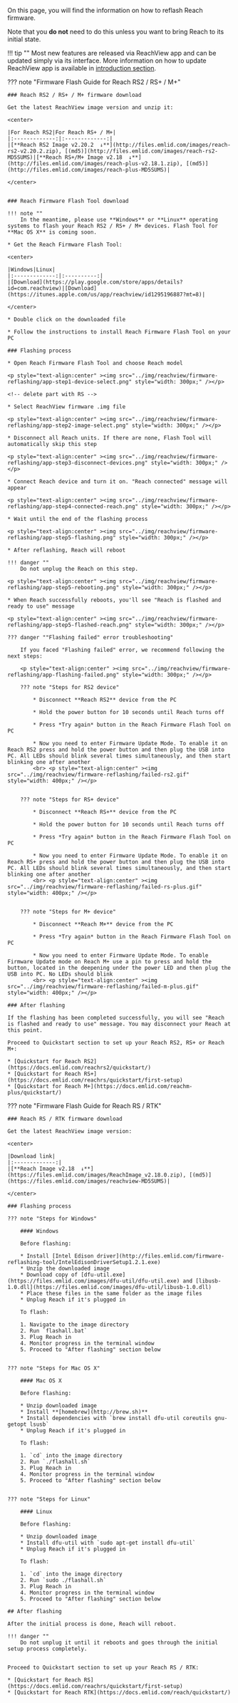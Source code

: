On this page, you will find the information on how to reflash Reach firmware.

Note that you **do not** need to do this unless you want to bring Reach to its initial state.

!!! tip ""
	Most new features are released via ReachView app and can be updated simply via its interface. More information on how to update ReachView app is available in [introduction section](../../reachview/#updating).

??? note "Firmware Flash Guide for Reach RS2 / RS+ / M+"

	### Reach RS2 / RS+ / M+ firmware download

	Get the latest ReachView image version and unzip it:

	<center>
	
	|For Reach RS2|For Reach RS+ / M+|
	|:-------------:|:-------------:|
	|[**Reach RS2 Image v2.20.2  ↓**](http://files.emlid.com/images/reach-rs2-v2.20.2.zip), [(md5)](http://files.emlid.com/images/reach-rs2-MD5SUMS)|[**Reach RS+/M+ Image v2.18  ↓**](http://files.emlid.com/images/reach-plus-v2.18.1.zip), [(md5)](http://files.emlid.com/images/reach-plus-MD5SUMS)|

	</center>
	

	### Reach Firmware Flash Tool download

	!!! note "" 
		In the meantime, please use **Windows** or **Linux** operating systems to flash your Reach RS2 / RS+ / M+ devices. Flash Tool for **Mac OS X** is coming soon.
	
	* Get the Reach Firmware Flash Tool:

	<center>
	
	|Windows|Linux|
	|:-------------:|:----------:|
	|[Download](https://play.google.com/store/apps/details?id=com.reachview)|[Download](https://itunes.apple.com/us/app/reachview/id1295196887?mt=8)|

	</center>

	* Double click on the downloaded file
	
	* Follow the instructions to install Reach Firmware Flash Tool on your PC

	### Flashing process

	* Open Reach Firmware Flash Tool and choose Reach model

	<p style="text-align:center" ><img src="../img/reachview/firmware-reflashing/app-step1-device-select.png" style="width: 300px;" /></p>

	<!-- delete part with RS -->

	* Select ReachView firmware .img file

	<p style="text-align:center" ><img src="../img/reachview/firmware-reflashing/app-step2-image-select.png" style="width: 300px;" /></p>

	* Disconnect all Reach units. If there are none, Flash Tool will automatically skip this step
	
	<p style="text-align:center" ><img src="../img/reachview/firmware-reflashing/app-step3-disconnect-devices.png" style="width: 300px;" /></p>

	* Connect Reach device and turn it on. "Reach connected" message will appear

	<p style="text-align:center" ><img src="../img/reachview/firmware-reflashing/app-step4-connected-reach.png" style="width: 300px;" /></p>

	* Wait until the end of the flashing process

	<p style="text-align:center" ><img src="../img/reachview/firmware-reflashing/app-step5-flashing.png" style="width: 300px;" /></p>

	* After reflashing, Reach will reboot

	!!! danger ""
		Do not unplug the Reach on this step.

	<p style="text-align:center" ><img src="../img/reachview/firmware-reflashing/app-step5-rebooting.png" style="width: 300px;" /></p>

	* When Reach successfully reboots, you'll see "Reach is flashed and ready to use" message

	<p style="text-align:center" ><img src="../img/reachview/firmware-reflashing/app-step5-flashed-reach.png" style="width: 300px;" /></p>

	??? danger ""Flashing failed" error troubleshooting"

		If you faced "Flashing failed" error, we recommend following the next steps:

		<p style="text-align:center" ><img src="../img/reachview/firmware-reflashing/app-flashing-failed.png" style="width: 300px;" /></p>

		??? note "Steps for RS2 device"
			
			* Disconnect **Reach RS2** device from the PC
			
			* Hold the power button for 10 seconds until Reach turns off

			* Press *Try again* button in the Reach Firmware Flash Tool on PC

			* Now you need to enter Firmware Update Mode. To enable it on Reach RS2 press and hold the power button and then plug the USB into PC. All LEDs should blink several times simultaneously, and then start blinking one after another
			<br> <p style="text-align:center" ><img src="../img/reachview/firmware-reflashing/failed-rs2.gif" style="width: 400px;" /></p>


		??? note "Steps for RS+ device"
			
			* Disconnect **Reach RS+** device from the PC
			
			* Hold the power button for 10 seconds until Reach turns off

			* Press *Try again* button in the Reach Firmware Flash Tool on PC

			* Now you need to enter Firmware Update Mode. To enable it on Reach RS+ press and hold the power button and then plug the USB into PC. All LEDs should blink several times simultaneously, and then start blinking one after another 
			<br> <p style="text-align:center" ><img src="../img/reachview/firmware-reflashing/failed-rs-plus.gif" style="width: 400px;" /></p>
		
		
		??? note "Steps for M+ device"
			
			* Disconnect **Reach M+** device from the PC

			* Press *Try again* button in the Reach Firmware Flash Tool on PC

			* Now you need to enter Firmware Update Mode. To enable Firmware Update mode on Reach M+ use a pin to press and hold the button, located in the deepening under the power LED and then plug the USB into PC. No LEDs should blink
			<br> <p style="text-align:center" ><img src="../img/reachview/firmware-reflashing/failed-m-plus.gif" style="width: 400px;" /></p>

	### After flashing

	If the flashing has been completed successfully, you will see "Reach is flashed and ready to use" message. You may disconnect your Reach at this point.

	Proceed to Quickstart section to set up your Reach RS2, RS+ or Reach M+:

	* [Quickstart for Reach RS2](https://docs.emlid.com/reachrs2/quickstart/)
	* [Quickstart for Reach RS+](https://docs.emlid.com/reachrs/quickstart/first-setup)
	* [Quickstart for Reach M+](https://docs.emlid.com/reachm-plus/quickstart/)

??? note "Firmware Flash Guide for Reach RS / RTK"

	### Reach RS / RTK firmware download

	Get the latest ReachView image version:

	<center>
	
	|Download link|
	|:-------------:|
	|[**Reach Image v2.18  ↓**](https://files.emlid.com/images/ReachImage_v2.18.0.zip), [(md5)](https://files.emlid.com/images/reachview-MD5SUMS)|

	</center>

	### Flashing process

	??? note "Steps for Windows"

		#### Windows

		Before flashing:

		* Install [Intel Edison driver](http://files.emlid.com/firmware-reflashing-tool/IntelEdisonDriverSetup1.2.1.exe)
		* Unzip the downloaded image
		* Download copy of [dfu-util.exe](https://files.emlid.com/images/dfu-util/dfu-util.exe) and [libusb-1.0.dll](https://files.emlid.com/images/dfu-util/libusb-1.0.dll)
		* Place these files in the same folder as the image files
		* Unplug Reach if it's plugged in

		To flash:

		1. Navigate to the image directory
		2. Run `flashall.bat`
		3. Plug Reach in
		4. Monitor progress in the terminal window
		5. Proceed to "After flashing" section below


	??? note "Steps for Mac OS X"
		
		#### Mac OS X

		Before flashing:

		* Unzip downloaded image
		* Install **[homebrew](http://brew.sh)**
		* Install dependencies with `brew install dfu-util coreutils gnu-getopt lsusb`
		* Unplug Reach if it's plugged in

		To flash:

		1. `cd` into the image directory
		2. Run `./flashall.sh`
		3. Plug Reach in
		4. Monitor progress in the terminal window
		5. Proceed to "After flashing" section below


	??? note "Steps for Linux"

		#### Linux

		Before flashing:

		* Unzip downloaded image
		* Install dfu-util with `sudo apt-get install dfu-util`
		* Unplug Reach if it's plugged in

		To flash:

		1. `cd` into the image directory
		2. Run `sudo ./flashall.sh`
		3. Plug Reach in
		4. Monitor progress in the terminal window
		5. Proceed to "After flashing" section below

	## After flashing

	After the initial process is done, Reach will reboot. 
	
	!!! danger ""
		Do not unplug it until it reboots and goes through the initial setup process completely.


	Proceed to Quickstart section to set up your Reach RS / RTK:

	* [Quickstart for Reach RS](https://docs.emlid.com/reachrs/quickstart/first-setup)
	* [Quickstart for Reach RTK](https://docs.emlid.com/reach/quickstart/)
